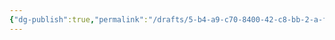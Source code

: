 ```yaml
---
{"dg-publish":true,"permalink":"/drafts/5-b4-a9-c70-8400-42-c8-bb-2-a-ff-2594-c13-e79/","dgHomeLink":true,"dgPassFrontmatter":false}
---
```


